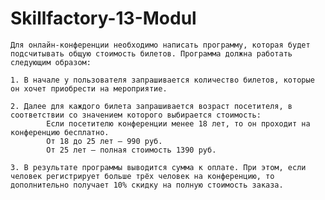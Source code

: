# Skillfactory-13-Modul

    Для онлайн-конференции необходимо написать программу, которая будет подсчитывать общую стоимость билетов. Программа должна работать следующим образом:

    1. В начале у пользователя запрашивается количество билетов, которые он хочет приобрести на мероприятие.

    2. Далее для каждого билета запрашивается возраст посетителя, в соответствии со значением которого выбирается стоимость:
            Если посетителю конференции менее 18 лет, то он проходит на конференцию бесплатно.
            От 18 до 25 лет — 990 руб.
            От 25 лет — полная стоимость 1390 руб.

    3. В результате программы выводится сумма к оплате. При этом, если человек регистрирует больше трёх человек на конференцию, то дополнительно получает 10% скидку на полную стоимость заказа.
